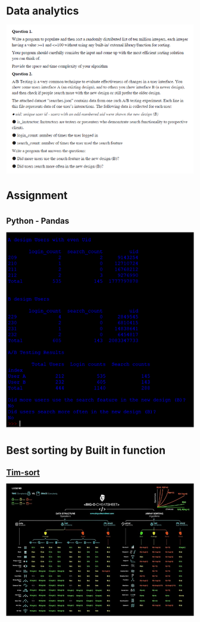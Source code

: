 # Data analytics
<p align="center">
    <img src="https://github.com/vasantvohra/data-analytics/blob/master/questions.png?raw=true" alt="Questions"/>
</p>
<h1> Assignment <br><h1>
<h2> Python - Pandas</h2>
<p align="center">
    <img src="https://github.com/vasantvohra/Data-analytics/blob/master/AB%20Testing/AB%20testing%20result.PNG?raw=true" alt="result"/>
</p>
<p>

<h1> Best sorting by Built in function<br>
</h1><h2>
 <a href=https://github.com/vasantvohra/Data-analytics/tree/master/Timsort> Tim-sort </a>
 </h2><p align="center">
    <img src="https://github.com/vasantvohra/Data-analytics/blob/master/Timsort/time%20and%20space%20complex.png?raw=true" alt="complexity"/>
</p>
 
